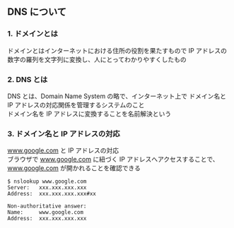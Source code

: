 ## DNS について

### 1. ドメインとは
ドメインとはインターネットにおける住所の役割を果たすもので IP アドレスの数字の羅列を文字列に変換し、人にとってわかりやすくしたもの

### 2. DNS とは
DNS とは、Domain Name System の略で、インターネット上で ドメイン名と IP アドレスの対応関係を管理するシステムのこと  
ドメイン名を IP アドレスに変換することを名前解決という

### 3. ドメイン名と IP アドレスの対応
www.google.com と IP アドレスの対応  
ブラウザで www.google.com に紐づく IP アドレスへアクセスすることで、www.google.com が開かれることを確認できる  

```console
$ nslookup www.google.com
Server:   xxx.xxx.xxx.xxx
Address:  xxx.xxx.xxx.xxx#xx

Non-authoritative answer:
Name:     www.google.com
Address:  xxx.xxx.xxx.xxx
```
